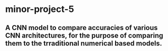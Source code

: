 # minor-project-5

## A CNN model to compare accuracies of various CNN architectures, for the purpose of comparing them to the trraditional numerical based models.
